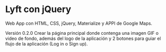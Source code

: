 # Lyft con jQuery

Web App con HTML, CSS, jQuery, Materialize y APPI de Google Maps. 

Versión 0.2.0
Crear la página principal donde contenga una imagen GIF o video de fondo, además del logo de la aplicación y 2 botones para guiar el flujo de la aplicación (Log in o Sign up).